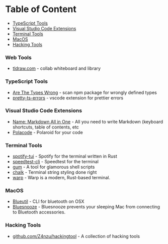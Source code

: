 # Table of Content <!-- omit from toc -->
- [TypeScript Tools](#typescript-tools)
- [Visual Studio Code Extensions](#visual-studio-code-extensions)
- [Terminal Tools](#terminal-tools)
- [MacOS](#macos)
- [Hacking Tools](#hacking-tools)

### Web Tools
- [tldraw.com](https://github.com/tldraw) - collab whiteboard and library

### TypeScript Tools
- [Are The Types Wrong](https://arethetypeswrong.github.io/) - scan npm package for wrongly defined types
- [pretty-ts-errors](https://github.com/yoavbls/pretty-ts-errors) - vscode extension for prettier errors

### Visual Studio Code Extensions
- [Name: Markdown All in One](https://marketplace.visualstudio.com/items?itemName=yzhang.markdown-all-in-one) - All you need to write Markdown (keyboard shortcuts, table of contents, etc
- [Polacode](https://marketplace.visualstudio.com/items?itemName=pnp.polacode) - Polaroid for your code

### Terminal Tools
- [spotify-tui](https://github.com/Rigellute/spotify-tui) - Spotify for the terminal written in Rust
- [speedtest-cli](https://www.speedtest.net/apps/cli) - Speedtest for the terminal
- [gum](https://github.com/charmbracelet/gum) - A tool for glamorous shell scripts
- [chalk](https://github.com/chalk/chalk) - Terminal string styling done right
- [warp](https://www.warp.dev/) - Warp is a modern, Rust-based terminal.

### MacOS
- [Blueutil](https://github.com/toy/blueutil) - CLI for bluetooth on OSX
- [Bluesnooze](https://github.com/odlp/bluesnooze) - Bluesnooze prevents your sleeping Mac from connecting to Bluetooth accessories.

### Hacking Tools
- [github.com/Z4nzu/hackingtool](https://github.com/Z4nzu/hackingtool) - A collection of hacking tools